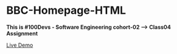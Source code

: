 # BBC-Homepage-HTML
<strong>This is #100Devs - Software Engineering cohort-02 --> Class04 Assignment</strong>

[Live Demo](https://nehanawar025.github.io/BBC-Homepage-HTML/)
